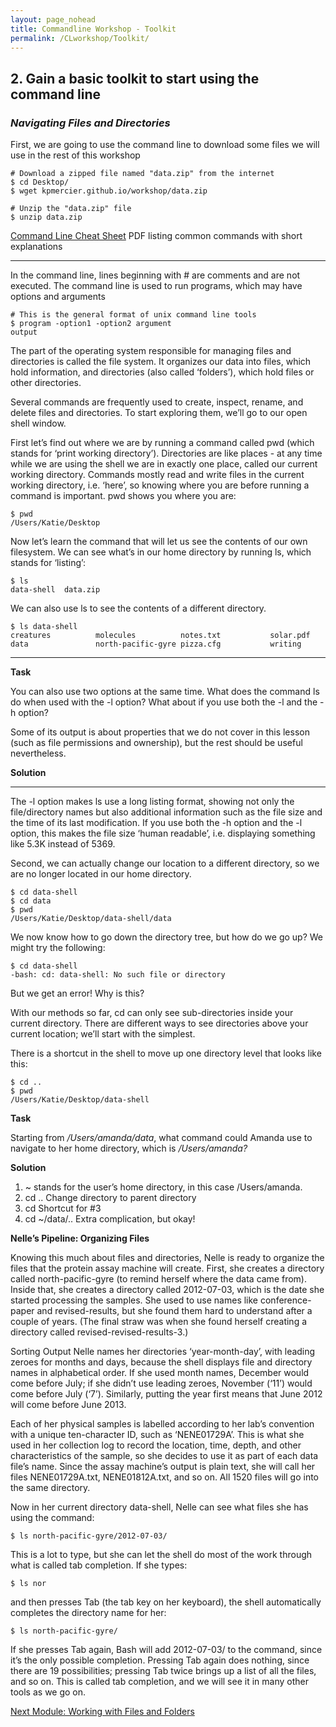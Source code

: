 ```yaml
---
layout: page_nohead
title: Commandline Workshop - Toolkit
permalink: /CLworkshop/Toolkit/
---
```


## __2. Gain a basic toolkit to start using the command line__

### _Navigating Files and Directories_

First, we are going to use the command line to download some files we will use in the rest of this workshop

```shell
# Download a zipped file named "data.zip" from the internet
$ cd Desktop/
$ wget kpmercier.github.io/workshop/data.zip

# Unzip the "data.zip" file
$ unzip data.zip
```

[Command Line Cheat Sheet](https://www.git-tower.com/blog/command-line-cheat-sheet/) PDF listing common commands with short explanations

------

In the command line, lines beginning with # are comments and are not executed. The command line is used to run programs, which may have options and arguments

```shell
# This is the general format of unix command line tools
$ program -option1 -option2 argument
output
```

The part of the operating system responsible for managing files and directories is called the file system. It organizes our data into files, which hold information, and directories (also called ‘folders’), which hold files or other directories.

Several commands are frequently used to create, inspect, rename, and delete files and directories. To start exploring them, we’ll go to our open shell window.

First let’s find out where we are by running a command called pwd (which stands for ‘print working directory’). Directories are like places - at any time while we are using the shell we are in exactly one place, called our current working directory. Commands mostly read and write files in the current working directory, i.e. ‘here’, so knowing where you are before running a command is important. pwd shows you where you are:

```shell
$ pwd
/Users/Katie/Desktop
```

Now let’s learn the command that will let us see the contents of our own filesystem. We can see what’s in our home directory by running ls, which stands for ‘listing’:

```shell
$ ls
data-shell  data.zip
```
We can also use ls to see the contents of a different directory. 

```shell
$ ls data-shell
creatures          molecules          notes.txt           solar.pdf
data               north-pacific-gyre pizza.cfg           writing
```

---

__Task__

You can also use two options at the same time. What does the command ls do when used with the -l option? What about if you use both the -l and the -h option?

Some of its output is about properties that we do not cover in this lesson (such as file permissions and ownership), but the rest should be useful nevertheless.

__Solution__

---

The -l option makes ls use a long listing format, showing not only the file/directory names but also additional information such as the file size and the time of its last modification. If you use both the -h option and the -l option, this makes the file size ‘human readable’, i.e. displaying something like 5.3K instead of 5369.

Second, we can actually change our location to a different directory, so we are no longer located in our home directory.

```shell
$ cd data-shell
$ cd data
$ pwd
/Users/Katie/Desktop/data-shell/data
```
We now know how to go down the directory tree, but how do we go up? We might try the following:

```shell
$ cd data-shell
-bash: cd: data-shell: No such file or directory
```
But we get an error! Why is this?

With our methods so far, cd can only see sub-directories inside your current directory. There are different ways to see directories above your current location; we’ll start with the simplest.

There is a shortcut in the shell to move up one directory level that looks like this:

```shell
$ cd ..
$ pwd
/Users/Katie/Desktop/data-shell
```

__Task__

Starting from _/Users/amanda/data_, what command could Amanda use to navigate to her home directory, which is _/Users/amanda?_

__Solution__

1. ~        stands for the user’s home directory, in this case /Users/amanda.
2. cd ..    Change directory to parent directory
3. cd       Shortcut for #3
4. cd ~/data/..    Extra complication, but okay!

__Nelle’s Pipeline: Organizing Files__

Knowing this much about files and directories, Nelle is ready to organize the files that the protein assay machine will create. First, she creates a directory called north-pacific-gyre (to remind herself where the data came from). Inside that, she creates a directory called 2012-07-03, which is the date she started processing the samples. She used to use names like conference-paper and revised-results, but she found them hard to understand after a couple of years. (The final straw was when she found herself creating a directory called revised-revised-results-3.)

Sorting Output
Nelle names her directories ‘year-month-day’, with leading zeroes for months and days, because the shell displays file and directory names in alphabetical order. If she used month names, December would come before July; if she didn’t use leading zeroes, November (‘11’) would come before July (‘7’). Similarly, putting the year first means that June 2012 will come before June 2013.

Each of her physical samples is labelled according to her lab’s convention with a unique ten-character ID, such as ‘NENE01729A’. This is what she used in her collection log to record the location, time, depth, and other characteristics of the sample, so she decides to use it as part of each data file’s name. Since the assay machine’s output is plain text, she will call her files NENE01729A.txt, NENE01812A.txt, and so on. All 1520 files will go into the same directory.

Now in her current directory data-shell, Nelle can see what files she has using the command:

```shell
$ ls north-pacific-gyre/2012-07-03/
```

This is a lot to type, but she can let the shell do most of the work through what is called tab completion. If she types:

```shell
$ ls nor
```

and then presses Tab (the tab key on her keyboard), the shell automatically completes the directory name for her:

```shell
$ ls north-pacific-gyre/
```

If she presses Tab again, Bash will add 2012-07-03/ to the command, since it’s the only possible completion. Pressing Tab again does nothing, since there are 19 possibilities; pressing Tab twice brings up a list of all the files, and so on. This is called tab completion, and we will see it in many other tools as we go on.

[Next Module: Working with Files and Folders](/CLworkshop/Toolkit2/)
